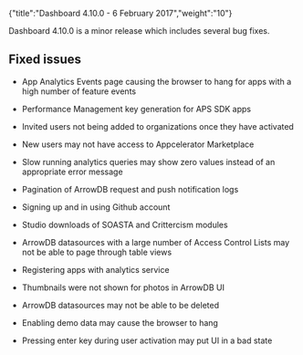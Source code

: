 {"title":"Dashboard 4.10.0 - 6 February 2017","weight":"10"}

Dashboard 4.10.0 is a minor release which includes several bug fixes.

## Fixed issues

* App Analytics Events page causing the browser to hang for apps with a high number of feature events

* Performance Management key generation for APS SDK apps

* Invited users not being added to organizations once they have activated

* New users may not have access to Appcelerator Marketplace

* Slow running analytics queries may show zero values instead of an appropriate error message

* Pagination of ArrowDB request and push notification logs

* Signing up and in using Github account

* Studio downloads of SOASTA and Crittercism modules

* ArrowDB datasources with a large number of Access Control Lists may not be able to page through table views

* Registering apps with analytics service

* Thumbnails were not shown for photos in ArrowDB UI

* ArrowDB datasources may not be able to be deleted

* Enabling demo data may cause the browser to hang

* Pressing enter key during user activation may put UI in a bad state
